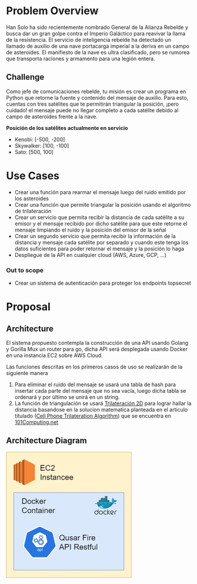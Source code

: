 # Problem Overview
Han Solo ha sido recientemente nombrado General de la Alianza
Rebelde y busca dar un gran golpe contra el Imperio Galáctico para
reavivar la llama de la resistencia.
El servicio de inteligencia rebelde ha detectado un llamado de auxilio de
una nave portacarga imperial a la deriva en un campo de asteroides. El
manifiesto de la nave es ultra clasificado, pero se rumorea que
transporta raciones y armamento para una legión entera.

## Challenge
Como jefe de comunicaciones rebelde, tu misión es crear un programa en Python que retorne
la fuente y contenido del mensaje de auxilio. Para esto, cuentas con tres satélites que te
permitirán triangular la posición, ¡pero cuidado! el mensaje puede no llegar completo a cada
satélite debido al campo de asteroides frente a la nave.

**Posición de los satélites actualmente en servicio**
- Kenobi: [-500, -200]
- Skywalker: [100, -100]
- Sato: [500, 100]

# Use Cases
- Crear una función para rearmar el mensaje luego del ruido emitido por los asteroides
- Crear una función que permite triangular la posición usando el algoritmo de
trilateración
- Crear un servicio que permita recibir la distancia de cada satélite a su emisor
y el mensaje recibido por dicho satélite para que este retorne el mensaje limpiando el ruido y la posición del emisor de la señal
- Crear un segundo servicio que permita recibir la información de la distancia y mensaje cada satélite por separado y cuando este tenga los datos suficientes para poder retornar el mensaje y la posición lo haga
- Despliegue de la API en cualquier cloud (AWS, Azure, GCP, ...)

### Out to scope
- Crear un sistema de autenticación para proteger los endpoints topsecret

# Proposal
## Architecture
El sistema propuesto contempla la construcción de una API usando Golang y Gorilla Mux un router para go, dicha API será desplegada usando Docker en una instancia EC2 sobre AWS Cloud.

Las funciones descritas en los primeros casos de uso se realizarán de la siguiente manera

1. Para eliminar el ruido del mensaje se usará una tabla de hash para insertar cada parte del mensaje que no sea vacía, luego dicha tabla se ordenará y por último se unirá en un string.
2. La función de triangulación se usará [Trilateración 2D](https://es.wikipedia.org/wiki/Trilateraci%C3%B3n) para lograr hallar la distancia basandose en la solucion matematica planteada en el articulo titulado ([Cell Phone Trilateration Algorithm](https://www.101computing.net/cell-phone-trilateration-algorithm/)) que se encuentra en [101Computing.net](https://www.101computing.net/)

## Architecture Diagram
![Architecture Diagram Image](./architecture_diagram.jpg)